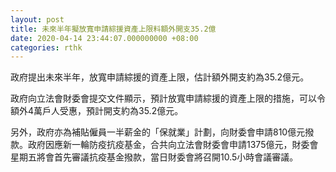 ```yaml
---
layout: post
title: 未來半年擬放寬申請綜援資產上限料額外開支35.2億
date: 2020-04-14 23:44:07.000000000 +08:00
categories: rthk
---
```


政府提出未來半年，放寬申請綜援的資產上限，估計額外開支約為35.2億元。

政府向立法會財委會提交文件顯示，預計放寬申請綜援的資產上限的措施，可以令額外4萬戶人受惠，預計開支約為35.2億元。

另外，政府亦為補貼僱員一半薪金的「保就業」計劃，向財委會申請810億元撥款。政府因應新一輪防疫抗疫基金，合共向立法會財委會申請1375億元，財委會星期五將會首先審議抗疫基金撥款，當日財委會將召開10.5小時會議審議。
